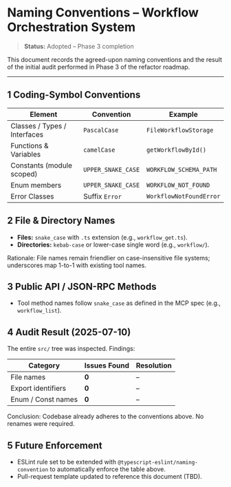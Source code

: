 # Naming Conventions – Workflow Orchestration System

> **Status:** Adopted – Phase 3 completion

This document records the agreed-upon naming conventions and the result of the initial audit performed in Phase 3 of the refactor roadmap.

---

## 1  Coding-Symbol Conventions

| Element                        | Convention            | Example                          |
|--------------------------------|-----------------------|----------------------------------|
| Classes / Types / Interfaces   | `PascalCase`          | `FileWorkflowStorage`            |
| Functions & Variables          | `camelCase`           | `getWorkflowById()`              |
| Constants (module scoped)      | `UPPER_SNAKE_CASE`    | `WORKFLOW_SCHEMA_PATH`           |
| Enum members                   | `UPPER_SNAKE_CASE`    | `WORKFLOW_NOT_FOUND`             |
| Error Classes                  | Suffix `Error`        | `WorkflowNotFoundError`          |

## 2  File & Directory Names

* **Files:** `snake_case` with `.ts` extension (e.g., `workflow_get.ts`).
* **Directories:** `kebab-case` or lower-case single word (e.g., `workflow/`).

Rationale: File names remain friendlier on case-insensitive file systems; underscores map 1-to-1 with existing tool names.

## 3  Public API / JSON-RPC Methods

* Tool method names follow `snake_case` as defined in the MCP spec (e.g., `workflow_list`).

## 4  Audit Result (2025-07-10)

The entire `src/` tree was inspected. Findings:

| Category           | Issues Found | Resolution |
|--------------------|--------------|------------|
| File names         | **0**        | –          |
| Export identifiers | **0**        | –          |
| Enum / Const names | **0**        | –          |

Conclusion: Codebase already adheres to the conventions above. No renames were required.

## 5  Future Enforcement

* ESLint rule set to be extended with `@typescript-eslint/naming-convention` to automatically enforce the table above.
* Pull-request template updated to reference this document (TBD). 